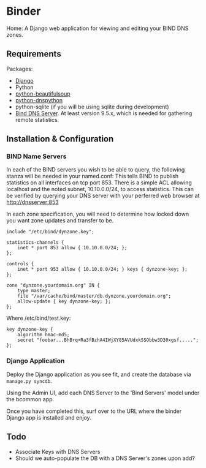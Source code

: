 # Binder #

Home: 
A Django web application for viewing and editing your BIND DNS zones.

## Requirements ##

Packages:

* [Django](http://www.djangoproject.com)
* Python
 * [python-beautifulsoup](http://www.crummy.com/software/BeautifulSoup/)
 * [python-dnspython](http://www.dnspython.org/)
 * python-sqlite (if you will be using sqlite during development)
* [Bind DNS Server](http://www.isc.org/software/bind). At least version 9.5.x, which is needed for gathering remote statistics.

## Installation & Configuration ##

### BIND Name Servers ###

In each of the BIND servers you wish to be able to query, the following stanza will be needed in your named.conf:
This tells BIND to publish statistics on all interfaces on tcp port 853. There is a simple ACL allowing localhost and the noted subnet, 10.10.0.0/24, to access statistics. This can be verified by querying your DNS server with your perferred web browser at [http://dnsserver:853](http://dnsserver:853/)

In each zone specification, you will need to determine how locked down you want zone updates and transfer to be.

    include "/etc/bind/dynzone.key";

    statistics-channels {
        inet * port 853 allow { 10.10.0.0/24; };
    };

    controls {
        inet * port 953 allow { 10.10.0.0/24; } keys { dynzone-key; };
    };

    zone "dynzone.yourdomain.org" IN {
        type master;
        file "/var/cache/bind/master/db.dynzone.yourdomain.org";
        allow-update { key dynzone-key; };
    };

Where /etc/bind/test.key:

    key dynzone-key {
        algorithm hmac-md5;
        secret "foobar...BhBrq+Ra3fBzhA4IWjXY85AVUdxkSSObbw3D30xgsf.....";
    };

### Django Application ###

Deploy the Django application as you see fit, and create the database via `manage.py syncdb`.

Using the Admin UI, add each DNS Server to the 'Bind Servers' model under the bcommon app.

Once you have completed this, surf over to the URL where the binder Django app is installed and enjoy. 

## Todo ##

* Associate Keys with DNS Servers
 * Should we auto-populate the DB with a DNS Server's zones upon add?
